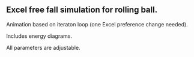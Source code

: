 ## Excel free fall simulation for rolling ball. 
Animation based on iteraton loop (one Excel preference change needed). 

Includes energy diagrams. 

All parameters are adjustable. 
